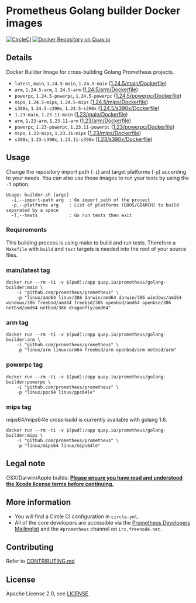 # Prometheus Golang builder Docker images

[![CircleCI](https://circleci.com/gh/prometheus/golang-builder/tree/master.svg?style=shield)][circleci]
[![Docker Repository on Quay.io](https://quay.io/repository/prometheus/golang-builder/status)][quayio]

## Details

Docker Builder Image for cross-building Golang Prometheus projects.

- `latest`, `main`, `1.24.5-main`, `1.24.5-main` ([1.24.5/main/Dockerfile](1.24.5/main/Dockerfile))
- `arm`, `1.24.5-arm`, `1.24.5-arm` ([1.24.5/arm/Dockerfile](1.24.5/arm/Dockerfile))
- `powerpc`, `1.24.5-powerpc`, `1.24.5-powerpc` ([1.24.5/powerpc/Dockerfile](1.24.5/powerpc/Dockerfile))
- `mips`, `1.24.5-mips`, `1.24.5-mips` ([1.24.5/mips/Dockerfile](1.24.5/mips/Dockerfile))
- `s390x`, `1.24.5-s390x`, `1.24.5-s390x` ([1.24.5/s390x/Dockerfile](1.24.5/s390x/Dockerfile))
- `1.23-main`, `1.23.11-main` ([1.23/main/Dockerfile](1.23/main/Dockerfile))
- `arm`, `1.23-arm`, `1.23.11-arm` ([1.23/arm/Dockerfile](1.23/arm/Dockerfile))
- `powerpc`, `1.23-powerpc`, `1.23.11-powerpc` ([1.23/powerpc/Dockerfile](1.23/powerpc/Dockerfile))
- `mips`, `1.23-mips`, `1.23.11-mips` ([1.23/mips/Dockerfile](1.23/mips/Dockerfile))
- `s390x`, `1.23-s390x`, `1.23.11-s390x` ([1.23/s390x/Dockerfile](1.23/s390x/Dockerfile))

## Usage

Change the repository import path (`-i`) and target platforms (`-p`) according to your needs.
You can also use those images to run your tests by using the `-T` option.

```
Usage: builder.sh [args]
  -i,--import-path arg  : Go import path of the project
  -p,--platforms arg    : List of platforms (GOOS/GOARCH) to build separated by a space
  -T,--tests            : Go run tests then exit
```

### Requirements

This building process is using make to build and run tests.
Therefore a `Makefile` with `build` and `test` targets is needed into the root of your source files.

### main/latest tag

```
docker run --rm -ti -v $(pwd):/app quay.io/prometheus/golang-builder:main \
    -i "github.com/prometheus/prometheus" \
    -p "linux/amd64 linux/386 darwin/amd64 darwin/386 windows/amd64 windows/386 freebsd/amd64 freebsd/386 openbsd/amd64 openbsd/386 netbsd/amd64 netbsd/386 dragonfly/amd64"
```

### arm tag

```
docker run --rm -ti -v $(pwd):/app quay.io/prometheus/golang-builder:arm \
    -i "github.com/prometheus/prometheus" \
    -p "linux/arm linux/arm64 freebsd/arm openbsd/arm netbsd/arm"
```

### powerpc tag

```
docker run --rm -ti -v $(pwd):/app quay.io/prometheus/golang-builder:powerpc \
    -i "github.com/prometheus/prometheus" \
    -p "linux/ppc64 linux/ppc64le"
```

### mips tag

mips64/mips64le cross-build is currently available with golang 1.6.

```
docker run --rm -ti -v $(pwd):/app quay.io/prometheus/golang-builder:mips \
    -i "github.com/prometheus/prometheus" \
    -p "linux/mips64 linux/mips64le"
```

## Legal note

OSX/Darwin/Apple builds:
**[Please ensure you have read and understood the Xcode license
   terms before continuing.](https://www.apple.com/legal/sla/docs/xcode.pdf)**

## More information

  * You will find a Circle CI configuration in `circle.yml`.
  * All of the core developers are accessible via the [Prometheus Developers Mailinglist](https://groups.google.com/forum/?fromgroups#!forum/prometheus-developers) and the `#prometheus` channel on `irc.freenode.net`.

## Contributing

Refer to [CONTRIBUTING.md](CONTRIBUTING.md)

## License

Apache License 2.0, see [LICENSE](LICENSE).

[quayio]: https://quay.io/repository/prometheus/golang-builder
[circleci]: https://circleci.com/gh/prometheus/golang-builder

